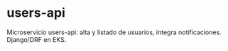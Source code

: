 # users-api
Microservicio users-api: alta y listado de usuarios, integra notificaciones. Django/DRF en EKS.
